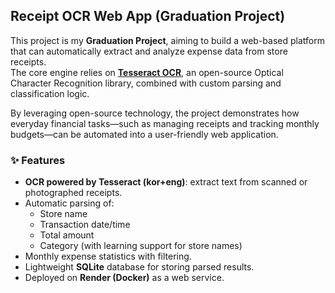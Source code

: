 ## Receipt OCR Web App (Graduation Project)

This project is my **Graduation Project**, aiming to build a web-based platform that can automatically extract and analyze expense data from store receipts.  
The core engine relies on **[Tesseract OCR](https://github.com/tesseract-ocr/tesseract)**, an open-source Optical Character Recognition library, combined with custom parsing and classification logic.  

By leveraging open-source technology, the project demonstrates how everyday financial tasks—such as managing receipts and tracking monthly budgets—can be automated into a user-friendly web application.

### ✨ Features
- **OCR powered by Tesseract (kor+eng)**: extract text from scanned or photographed receipts.
- Automatic parsing of:
  - Store name
  - Transaction date/time
  - Total amount
  - Category (with learning support for store names)
- Monthly expense statistics with filtering.
- Lightweight **SQLite** database for storing parsed results.
- Deployed on **Render (Docker)** as a web service.
